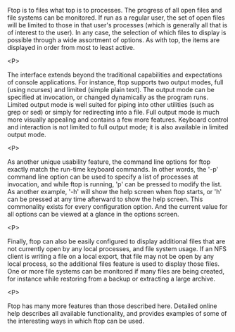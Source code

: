 Ftop is to files what top is to processes.  The progress of all open files and file systems can be monitored.  If run as a regular user, the set of open files will be limited to those in that user's processes (which is generally all that is of interest to the user).  In any case, the selection of which files to display is possible through a wide assortment of options.  As with top, the items are displayed in order from most to least active.


&lt;P&gt;


The interface extends beyond the traditional capabilities and expectations of console applications.  For instance, ftop supports two output modes, full (using ncurses) and limited (simple plain text).  The output mode can be specified at invocation, or changed dynamically as the program runs.  Limited output mode is well suited for piping into other utilities (such as grep or sed) or simply for redirecting into a file.  Full output mode is much more visually appealing and contains a few more features.  Keyboard control and interaction is not limited to full output mode; it is also available in limited output mode.


&lt;P&gt;


As another unique usability feature, the command line options for ftop exactly match the run-time keyboard commands.  In other words, the '-p' command line option can be used to specify a list of processes at invocation, and while ftop is running, 'p' can be pressed to modify the list.  As another example, '-h' will show the help screen when ftop starts, or 'h' can be pressed at any time afterward to show the help screen.  This commonality exists for every configuration option.  And the current value for all options can be viewed at a glance in the options screen.


&lt;P&gt;


Finally, ftop can also be easily configured to display additional files that are not currently open by any local processes, and file system usage.  If an NFS client is writing a file on a local export, that file may not be open by any local process, so the additional files feature is used to display those files.  One or more file systems can be monitored if many files are being created, for instance while restoring from a backup or extracting a large archive.


&lt;P&gt;


Ftop has many more features than those described here.  Detailed online help describes all available functionality, and provides examples of some of the interesting ways in which ftop can be used.